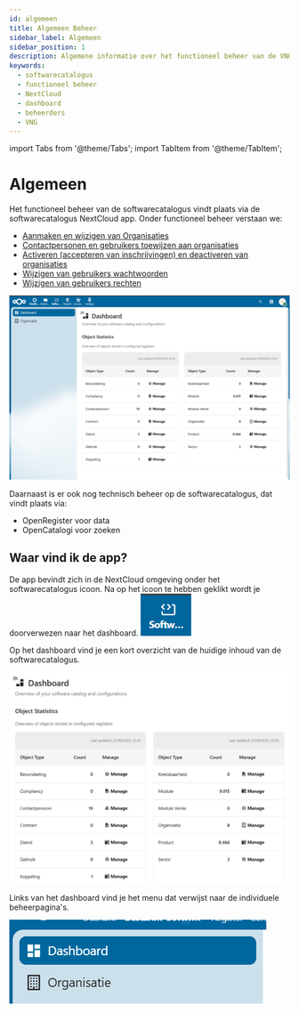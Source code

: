 ```yaml
---
id: algemeen
title: Algemeen Beheer
sidebar_label: Algemeen
sidebar_position: 1
description: Algemene informatie over het functioneel beheer van de VNG Softwarecatalogus via de NextCloud app
keywords:
  - softwarecatalogus
  - functioneel beheer
  - NextCloud
  - dashboard
  - beheerders
  - VNG
---
```


import Tabs from '@theme/Tabs';
import TabItem from '@theme/TabItem';

# Algemeen

Het functioneel beheer van de softwarecatalogus vindt plaats via de softwarecatalogus NextCloud app. Onder functioneel beheer verstaan we: 

- [Aanmaken en wijzigen van Organisaties](./Organisaties.md)
- [Contactpersonen en gebruikers toewijzen aan organisaties](./Gebruikers.md)
- [Activeren (accepteren van inschrijvingen) en deactiveren van organisaties](./Organisaties.md#activeren)
- [Wijzigen van gebruikers wachtwoorden](./Gebruikers.md)
- [Wijzigen van gebruikers rechten](./Gebruikers.md)

![](Dashboard.png)

Daarnaast is er ook nog technisch beheer op de softwarecatalogus, dat vindt plaats via:

- OpenRegister voor data
- OpenCatalogi voor zoeken

## Waar vind ik de app?

De app bevindt zich in de NextCloud omgeving onder het softwarecatalogus icoon. Na op het icoon te hebben geklikt wordt je doorverwezen naar het dashboard.
![](Icon.png)

Op het dashboard vind je een kort overzicht van de huidige inhoud van de softwarecatalogus.

![](Overzicht.png)

Links van het dashboard vind je het menu dat verwijst naar de individuele beheerpagina's.

![](Menu.png)


